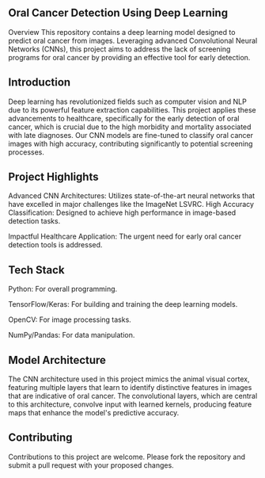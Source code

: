 ## Oral Cancer Detection Using Deep Learning
Overview
This repository contains a deep learning model designed to predict oral cancer from images. Leveraging advanced Convolutional Neural Networks (CNNs), this project aims to address the lack of screening programs for oral cancer by providing an effective tool for early detection.

## Introduction
Deep learning has revolutionized fields such as computer vision and NLP due to its powerful feature extraction capabilities. This project applies these advancements to healthcare, specifically for the early detection of oral cancer, which is crucial due to the high morbidity and mortality associated with late diagnoses. Our CNN models are fine-tuned to classify oral cancer images with high accuracy, contributing significantly to potential screening processes.

## Project Highlights
Advanced CNN Architectures: Utilizes state-of-the-art neural networks that have excelled in major challenges like the ImageNet LSVRC.
High Accuracy Classification: Designed to achieve high performance in image-based detection tasks.

Impactful Healthcare Application: The urgent need for early oral cancer detection tools is addressed.

## Tech Stack
Python: For overall programming.

TensorFlow/Keras: For building and training the deep learning models.

OpenCV: For image processing tasks.

NumPy/Pandas: For data manipulation.

## Model Architecture
The CNN architecture used in this project mimics the animal visual cortex, featuring multiple layers that learn to identify distinctive features in images that are indicative of oral cancer. The convolutional layers, which are central to this architecture, convolve input with learned kernels, producing feature maps that enhance the model's predictive accuracy.

## Contributing
Contributions to this project are welcome. Please fork the repository and submit a pull request with your proposed changes.

